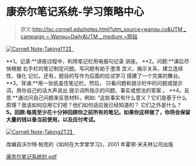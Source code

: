 # 康奈尔笔记系统-学习策略中心

> 原文:[http://lsc.cornell.edu/notes.html?utm_source=wanqu.co&UTM _ campaign = Wanqu+Daily&UTM _ medium =网站](http://lsc.cornell.edu/notes.html?utm_source=wanqu.co&utm_campaign=Wanqu+Daily&utm_medium=website)



[![Cornell Note-Taking1](../Images/db3fb1552e90990018ff483ab4331ed9.png)T2】](http://lsc.cornell.edu/wp-content/uploads/2016/03/Cornell-Note-Taking1.png)

**1。记录:**讲座过程中，利用笔记栏用电报句记录
讲座。
**2。问题:**课后尽快根据
右手栏的笔记制定问题。写问题有助于澄清
含义，揭示关系，建立连续性，强化
记忆。还有，题目的写作为后面的应试学习
搭建了一个完美的舞台。
**3。背诵:**用一张纸盖住笔记栏。然后，
只看问题和提示栏中的问题或提示词，用你自己的话大声说出
提示词所指示的问题、事实或想法的答案
。
**4。反思:**通过问自己问题来反思材料，例如:
“这些事实有什么意义？它们是基于什么原理？我该如何应用它们呢？他们如何适应我已经知道的？
它们之外是什么？
**5。回顾:每周至少花十分钟回顾你之前所有的笔记。如果你这样做了，你将会保留大量的钱以备当前使用，以及应付考试。**

[![Cornell Note-Taking2](../Images/3843e0003a922e1baaaf781165a68900.png)T2】](http://lsc.cornell.edu/wp-content/uploads/2016/03/Cornell-Note-Taking2.png)

改编自沃尔特·帕克的《如何在大学里学习》，2001 年霍顿·米夫林公司出版

[康奈尔笔记系统的 pdf](http://lsc.cornell.edu/wp-content/uploads/2016/10/Cornell-NoteTaking-System.pdf)

